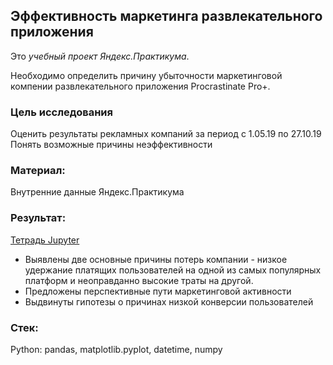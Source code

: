 ## Эффективность маркетинга развлекательного приложения
Это *учебный проект Яндекс.Практикума*.

Необходимо определить причину убыточности маркетинговой компении развлекательного приложения Procrastinate Pro+.

### Цель исследования

Оценить результаты рекламных компаний за период с 1.05.19 по 27.10.19
Понять возможные причины неэффективности

### Материал:
Внутренние данные Яндекс.Практикума

### Результат:
[Тетрадь Jupyter]()
* Выявлены две основные причины потерь компании - низкое удержание платящих пользователей на одной из самых популярных платформ и неоправданно высокие траты на другой.
* Предложены перспективные пути маркетинговой активности
* Выдвинуты гипотезы о причинах низкой конверсии пользователей

### Стек:
Python: pandas, matplotlib.pyplot, datetime, numpy
